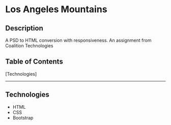 # Los Angeles Mountains

## Description

A PSD to HTML conversion with responsiveness. An assignment from Coalition Technologies



## Table of Contents

[Technologies]

---

## Technologies

- HTML
- CSS
- Bootstrap

